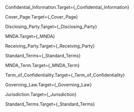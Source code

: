Confidential_Information.Target={_Confidential_Information}

Cover_Page.Target={_Cover_Page}

Disclosing_Party.Target={_Disclosing_Party}

MNDA.Target={_MNDA}

Receiving_Party.Target={_Receiving_Party}

Standard_Terms={_Standard_Terms}

MNDA_Term.Target={_MNDA_Term}

Term_of_Confidentiality.Target={_Term_of_Confidentiality}

Governing_Law.Target={_Governing_Law}

Jurisdiction.Target={_Jurisdiction}

Standard_Terms.Target={_Standard_Terms}